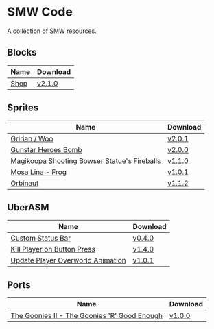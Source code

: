 # SMW Code

A collection of SMW resources.

## Blocks

| Name                  | Download                                                                                           |
| --------------------- | -------------------------------------------------------------------------------------------------- |
| [Shop](./blocks/shop) | [v2.1.0](https://github.com/zuccha/smw-code/releases/download/block%2Fshop%2F2.1.0/shop-2.1.0.zip) |

## Sprites

| Name                                                                         | Download                                                                                                                          |
| ---------------------------------------------------------------------------- | --------------------------------------------------------------------------------------------------------------------------------- |
| [Gririan / Woo](./sprites/gririan)                                           | [v2.0.1](https://github.com/zuccha/smw-code/releases/download/sprite%2Fgririan%2F2.0.1/gririan-2.0.1.zip)                         |
| [Gunstar Heroes Bomb](./sprites/gunstar_heroes_bomb)                         | [v2.0.0](https://github.com/zuccha/smw-code/releases/download/sprite%2Fgunstar_heroes_bomb%2F2.0.0/gunstar_heroes_bomb-2.0.0.zip) |
| [Magikoopa Shooting Bowser Statue's Fireballs](./sprites/magikoopa_fireball) | [v1.1.0](https://github.com/zuccha/smw-code/releases/download/sprite%2Fmagikoopa_fireball%2F1.1.0/magikoopa_fireball-1.1.0.zip)   |
| [Mosa Lina - Frog](./sprites/mosa_lina-frog)                                 | [v1.0.1](https://github.com/zuccha/smw-code/releases/download/sprite%2Fmosa_lina-frog%2F1.0.1/mosa_lina-frog-1.0.1.zip)           |
| [Orbinaut](./sprites/orbinaut)                                               | [v1.1.2](https://github.com/zuccha/smw-code/releases/download/sprite%2Forbinaut%2F1.1.2/orbinaut-1.1.2.zip)                       |

## UberASM

| Name                                                                             | Download                                                                                                                                                       |
| -------------------------------------------------------------------------------- | -------------------------------------------------------------------------------------------------------------------------------------------------------------- |
| [Custom Status Bar](./uberasm/custom_status_bar)                                 | [v0.4.0](https://github.com/zuccha/smw-code/releases/download/uberasm%2Fcustom_status_bar%2F0.4.0/custom_status_bar-0.4.0.zip)                                 |
| [Kill Player on Button Press](./uberasm/kill_player_on_button_press)             | [v1.4.0](https://github.com/zuccha/smw-code/releases/download/uberasm%2Fkill_player_on_button_press%2F1.4.0/kill_player_on_button_press-1.4.0.zip)             |
| [Update Player Overworld Animation](./uberasm/update_player_overworld_animation) | [v1.0.1](https://github.com/zuccha/smw-code/releases/download/uberasm%2Fupdate_player_overworld_animation%2F1.0.1/update_player_overworld_animation-1.0.1.zip) |


## Ports

| Name                                                                                               | Download                                                                                                                                                                      |
| -------------------------------------------------------------------------------------------------- | ----------------------------------------------------------------------------------------------------------------------------------------------------------------------------- |
| [The Goonies II - The Goonies 'R' Good Enough](./ports/the_goonies_ii_-_the_goonies_r_good_enough) | [v1.0.0](https://github.com/zuccha/smw-code/releases/download/port%2Fthe_goonies_ii_-_the_goonies_r_good_enough%2F1.0.0/the_goonies_ii_-_the_goonies_r_good_enough-1.0.0.zip) |
